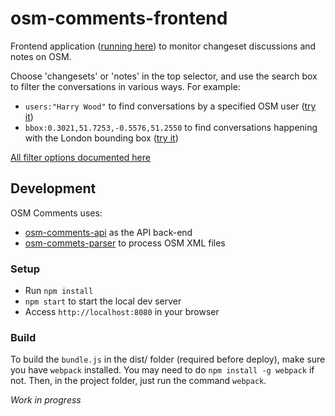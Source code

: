 # osm-comments-frontend

Frontend application ([running here](https://www.mapbox.com/osm-comments)) to monitor changeset discussions and notes on OSM.

Choose 'changesets' or 'notes' in the top selector, and use the search box to filter the conversations in various ways. For example:

* `users:"Harry Wood"` to find conversations by a specified OSM user ([try it](https://www.mapbox.com/osm-comments/#/notes/?q=users:%22Harry%20Wood%22))
* `bbox:0.3021,51.7253,-0.5576,51.2550` to find conversations happening with the London bounding box ([try it](https://www.mapbox.com/osm-comments/#/notes/?q=bbox:0.3021,51.7253,-0.5576,51.2550))

[All filter options documented here](https://github.com/mapbox/osm-comments-api/blob/master/API.md)

## Development

OSM Comments uses:

  - [osm-comments-api](https://github.com/mapbox/osm-comments-api) as the API back-end
  - [osm-commets-parser](https://github.com/mapbox/osm-comments-parser) to process OSM XML files

### Setup

 - Run `npm install`
 - `npm start` to start the local dev server
 - Access `http://localhost:8080` in your browser

### Build

To build the `bundle.js` in the dist/ folder (required before deploy), make sure you have `webpack` installed. You may need to do `npm install -g webpack` if not. Then, in the project folder, just run the command `webpack`.

_Work in progress_
